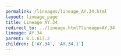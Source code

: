 ```yaml
---
permalink: /lineages/lineage_AY.34.html
layout: lineage_page
title: Lineage AY.34
redirect_to: ../lineage.html?lineage=AY.34
lineage: AY.34
parent: B.1.617.2
children: ['AY.34', 'AY.34.1']
---
```

